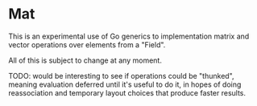 # Mat

This is an experimental use of Go generics to implementation matrix and vector
operations over elements from a "Field".

All of this is subject to change at any moment.

TODO: would be interesting to see if operations could be "thunked",
meaning evaluation deferred until it's useful to do it, in hopes
of doing reassociation and temporary layout choices that produce
faster results.
